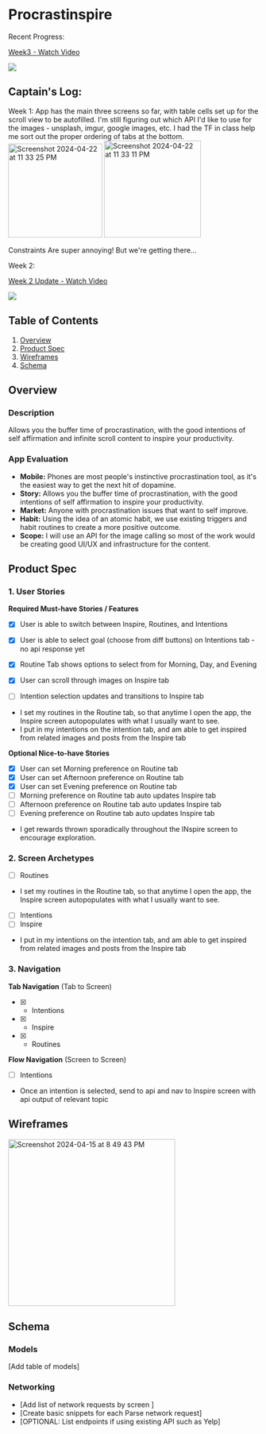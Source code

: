 # Procrastinspire
Recent Progress:
<div>
    <a href="https://www.loom.com/share/82c6de7e1f23489b80d5655ffabb9986">
      <p>Week3 - Watch Video</p>
    </a>
    <a href="https://www.loom.com/share/82c6de7e1f23489b80d5655ffabb9986">
      <img style="max-width:300px;" src="https://cdn.loom.com/sessions/thumbnails/82c6de7e1f23489b80d5655ffabb9986-with-play.gif">
    </a>
  </div>

  
## Captain's Log:
Week 1:
App has the main three screens so far, with table cells set up for the scroll view to be autofilled.
I'm still figuring out which API I'd like to use for the images - unsplash, imgur, google images, etc. I had the TF in class help me sort out the proper ordering of tabs at the bottom.
<img width="189" alt="Screenshot 2024-04-22 at 11 33 25 PM" src="https://github.com/komilak/procrastinspire/assets/27926984/cefcc370-c020-432d-8458-77aacd48c174">
<img width="195" alt="Screenshot 2024-04-22 at 11 33 11 PM" src="https://github.com/komilak/procrastinspire/assets/27926984/a7c85f0b-21f8-4fa0-b32c-857cbf70237c">

Constraints Are super annoying! But we're getting there...

Week 2:
<div>
    <a href="https://www.loom.com/share/58157a1ba1d94b03be77fc0d74fcae29">
      <p>Week 2 Update - Watch Video</p>
    </a>
    <a href="https://www.loom.com/share/58157a1ba1d94b03be77fc0d74fcae29">
      <img style="max-width:300px;" src="https://cdn.loom.com/sessions/thumbnails/58157a1ba1d94b03be77fc0d74fcae29-with-play.gif">
    </a>
  </div>




## Table of Contents

1. [Overview](#Overview)
2. [Product Spec](#Product-Spec)
3. [Wireframes](#Wireframes)
4. [Schema](#Schema)

## Overview

### Description

Allows you the buffer time of procrastination, with the good intentions of self affirmation and infinite scroll content to inspire your productivity.

### App Evaluation
- **Mobile:**
  Phones are most people's instinctive procrastination tool, as it's the easiest way to get the next hit of dopamine.
- **Story:**
  Allows you the buffer time of procrastination, with the good intentions of self affirmation to inspire your productivity.
- **Market:**
  Anyone with procrastination issues that want to self improve.
- **Habit:**
  Using the idea of an atomic habit, we use existing triggers and habit routines to create a more positive outcome.
- **Scope:**
  I will use an API for the image calling so most of the work would be creating good UI/UX and infrastructure for the content.

## Product Spec

### 1. User Stories 

**Required Must-have Stories / Features**
- [x] User is able to switch between Inspire, Routines, and Intentions
- [x] User is able to select goal (choose from diff buttons) on Intentions tab - no api response yet
- [x] Routine Tab shows options to select from for Morning, Day, and Evening
- [x] User can scroll through images on Inspire tab
- [ ] Intention selection updates and transitions to Inspire tab







* I set my routines in the Routine tab, so that anytime I open the app, the Inspire screen autopopulates with what I usually want to see.
* I put in my intentions on the intention tab, and am able to get inspired from related images and posts from the Inspire tab

**Optional Nice-to-have Stories**
- [x] User can set Morning preference on Routine tab
- [x] User can set Afternoon preference on Routine tab
- [x] User can set Evening preference on Routine tab
- [ ] Morning preference on Routine tab auto updates Inspire tab
- [ ] Afternoon preference on Routine tab auto updates Inspire tab
- [ ] Evening preference on Routine tab auto updates Inspire tab
* I get rewards thrown sporadically throughout the INspire screen to encourage exploration.


### 2. Screen Archetypes

- [ ] Routines
* I set my routines in the Routine tab, so that anytime I open the app, the Inspire screen autopopulates with what I usually want to see.
- [ ] Intentions
- [ ] Inspire
* I put in my intentions on the intention tab, and am able to get inspired from related images and posts from the Inspire tab


### 3. Navigation

**Tab Navigation** (Tab to Screen)

- [x] * Intentions
- [x] * Inspire
- [x] * Routines

**Flow Navigation** (Screen to Screen)

- [ ] Intentions
* Once an intention is selected, send to api and nav to Inspire screen with api output of relevant topic


## Wireframes
<img width="336" alt="Screenshot 2024-04-15 at 8 49 43 PM" src="https://github.com/komilak/procrastinspire/assets/27926984/c9cb03bc-33b1-487d-a1e7-3c063dc42967">



## Schema 


### Models

[Add table of models]

### Networking

- [Add list of network requests by screen ]
- [Create basic snippets for each Parse network request]
- [OPTIONAL: List endpoints if using existing API such as Yelp]
